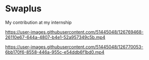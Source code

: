 # Swaplus
My contribution at my internship


https://user-images.githubusercontent.com/51445048/126769468-26110e67-644a-4807-b4e1-52a957349c5b.mp4


https://user-images.githubusercontent.com/51445048/126770053-6bb170f6-8558-446a-955c-e54ddb6f1bd0.mp4
